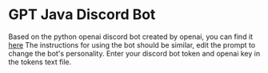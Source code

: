 # GPT Java Discord Bot
Based on the python openai discord bot created by openai, you can find it [here](https://github.com/openai/gpt-discord-bot)
The instructions for using the bot should be similar, edit the prompt to change the bot's personality.  Enter your discord bot token and openai key in the tokens text file.
